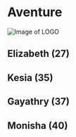 # Aventure
![Image of LOGO](https://octodex.github.com/images/yaktocat.png)
## Elizabeth (27)
## Kesia (35)
## Gayathry (37)
## Monisha (40)
